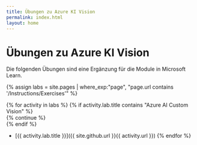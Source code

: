 ```yaml
---
title: Übungen zu Azure KI Vision
permalink: index.html
layout: home
---
```


# Übungen zu Azure KI Vision

Die folgenden Übungen sind eine Ergänzung für die Module in Microsoft Learn.


{% assign labs = site.pages | where_exp:"page", "page.url contains '/Instructions/Exercises'" %}

{% for activity in labs  %} {% if activity.lab.title contains "Azure AI Custom Vision" %}  
    {% continue %}  
  {% endif %} 
  - [{{ activity.lab.title }}]({{ site.github.url }}{{ activity.url }}) {% endfor %}
